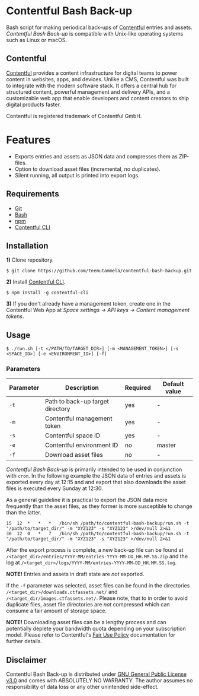 # Contentful Bash Back-up

Bash script for making periodical back-ups of [Contentful](https://www.contentful.com/) entries and assets. _Contentful Bash Back-up_ is compatible with Unix-like operating systems such as Linux or macOS.

## Contentful

[Contentful](https://www.contentful.com/) provides a content infrastructure for digital teams to power content in websites, apps, and devices. Unlike a CMS, Contentful was built to integrate with the modern software stack. It offers a central hub for structured content, powerful management and delivery APIs, and a customizable web app that enable developers and content creators to ship digital products faster.

Contentful is registered trademark of Contentful GmbH.

# Features

* Exports entries and assets as JSON data and compresses them as ZIP-files.
* Option to download asset files (incremental, no duplicates).
* Silent running, all output is printed into export logs.

## Requirements

* [Git](http://git-scm.com/)
* [Bash](https://git.savannah.gnu.org/cgit/bash.git)
* [npm](http://www.npmjs.com/)
* [Contentful CLI](https://github.com/contentful/contentful-cli)

## Installation

__1)__ Clone repository.

`$ git clone https://github.com/teemutammela/contentful-bash-backup.git`

__2)__ Install [Contentful CLI](https://github.com/contentful/contentful-cli).

`$ npm install -g contentful-cli`

__3)__ If you don't already have a management token, create one in the Contentful Web App at _Space settings → API keys → Content management tokens_.

## Usage

`$ ./run.sh [-t </PATH/TO/TARGET_DIR>] [-m <MANAGEMENT_TOKEN>] [-s <SPACE_ID>] [-e <ENVIRONMENT_ID>] [-f]`

### Parameters

|Parameter |Description                       |Required |Default value  |
|----------|----------------------------------|---------|---------------|
|`-t`      |Path to back-up target directory  |yes      |-              |
|`-m`      |Contentful management token       |yes      |-              |
|`-s`      |Contentful space ID               |yes      |-              |
|`-e`      |Contentful environment ID         |no       |master         |
|`-f`      |Download asset files              |no       |-              |

_Contentful Bash Back-up_ is primarily intended to be used in conjunction with `cron`. In the following example the JSON data of entries and assets is exported every day at 12:15 and and export that also downloads the asset files is executed every Sunday at 12:30.

As a general guideline it is practical to export the JSON data more frequently than the asset files, as they former is more susceptible to change than the latter.

```
15	12	*	*	*	/bin/sh /path/to/contentful-bash-backup/run.sh -t "/path/to/target_dir/" -m "XYZ123" -s "XYZ123" >/dev/null 2>&1
30	12	0	*	7	/bin/sh /path/to/contentful-bash-backup/run.sh -t "/path/to/target_dir/" -m "XYZ123" -s "XYZ123" >/dev/null 2>&1
```

After the export process is complete, a new back-up file can be found at `/<target_dir>/entries/YYYY-MM/entries-YYYY-MM-DD_HH.MM.SS.zip` and the log at `/<target_dir>/logs/YYYY-MM/entries-YYYY-MM-DD_HH.MM.SS.log`.

__NOTE!__ Entries and assets in draft state are _not_ exported.

If the `-f` parameter was selected, asset files can be found in the directories `/<target_dir>/downloads.ctfassets.net/` and `/<target_dir/images.ctfassets.net/`. Please note, that to in order to avoid duplicate files, asset file directories are _not_ compressed which can consume a fair amount of storage space.

__NOTE!__ Downloading asset files can be a lengthy process and can potentially deplete your bandwidth quota depending on your subscription model. Please refer to Contentful's [Fair Use Policy](https://www.contentful.com/r/knowledgebase/fair-use/) documentation for further details.

## Disclaimer

Contentful Bash Back-up is distributed under [GNU General Public License v3.0](https://www.gnu.org/licenses/gpl-3.0.html) and comes with ABSOLUTELY NO WARRANTY. The author assumes no responsibility of data loss or any other unintended side-effect.